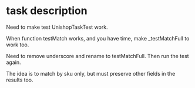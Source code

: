 # task description

Need to make test UnishopTaskTest work.

When function testMatch works, and you have time, make _testMatchFull to work too. 

Need to remove underscore and rename to  testMatchFull. Then run the test again.

The idea is to match by sku only, but must preserve other fields in the results too.